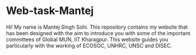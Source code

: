 # Web-task-Mantej
Hi! My name is Mantej Singh Sohi. This repository contains my website that has been designed with the aim to introduce you with some of the important committees of Global MUN, IIT Kharagpur. This website guides you particularly with the working of ECOSOC, UNHRC, UNSC and DISEC.
